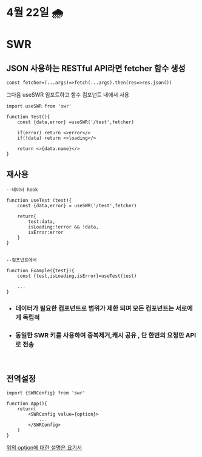 # 4월 22일 🌧

# SWR <br/>

## JSON 사용하는 RESTful API라면 fetcher 함수 생성

```
const fetcher=(...args)=>fetch(...args).then(res=>res.json())
```

그다음 useSWR 임포트하고 함수 컴포넌트 내에서 사용

```
import useSWR from 'swr'

function Test(){
    const {data,error} =useSWR('/test',fetcher)

    if(error) return <>error</>
    if(!data) return <>loading</>

    return <>{data.name}</>
}
```

## 재사용

```
--데이터 hook

function useTest (test){
    const {data,error} = useSWR('/test',fetcher)

    return{
        test:data,
        isLoading:!error && !data,
        isError:error
    }
}


--컴포넌트에서

function Example({test}){
    const {test,isLoading,isError}=useTest(test)

    ...
}
```

-   ### 데이터가 필요한 컴포넌트로 범위가 제한 되며 모든 컴포넌트는 서로에게 독립적

-   ### 동일한 SWR 키를 사용하여 중복제거,캐시 공유 , 단 한번의 요청만 API로 전송

<br/>

## 전역설정

```
import {SWRConfig} from 'swr'

function App(){
    return(
        <SWRConfig value={option}>
            ...
        </SWRConfig>
    )
}
```

[위의 option에 대한 설명은 요기서](https://swr.vercel.app/ko/docs/options)
